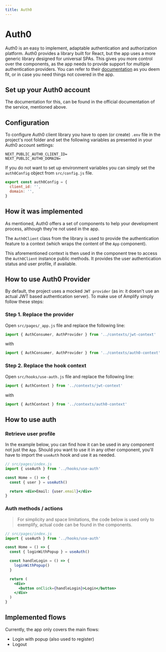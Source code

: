 ```yaml
---
title: Auth0
---
```


# Auth0

Auth0 is an easy to implement, adaptable authentication and authorization platform. Auth0 provides a
library built for React, but the app uses a more generic library designed for universal SPAs. This
gives you more control over the components, as the app needs to provide support for multiple
authentication providers. You can refer to their [documentation](https://auth0.com/docs/)
as you deem fit, or in case you need things not covered in the app.

## Set up your Auth0 account

The documentation for this, can be found in the official documentation of the service, mentioned
above.

## Configuration

To configure Auth0 client library you have to open (or create) `.env` file in the project's root
folder and set the following variables as presented in your Auth0 account settings:

```shell
NEXT_PUBLIC_AUTH0_CLIENT_ID=
NEXT_PUBLIC_AUTH0_DOMAIN=
```

If you do not want to set up environment variables you can simply set the `auth0Config` object
from `src/config.js` file.

```js
export const auth0Config = {
  client_id: '',
  domain: '',
}
```

## How it was implemented

As mentioned, Auth0 offers a set of components to help your development process, although they're
not used in the app.

The `Auth0Client` class from the library is used to provide the authentication feature to a
context (which wraps the content of the `App` component).

This aforementioned context is then used in the component tree to access the `Auth0Client` instance
public methods. It provides the user authentication status and user profile, if available.

## How to use Auth0 Provider

By default, the project uses a mocked `JWT provider` (as in: it doesn't use an actual JWT based
authentication server). To make use of Amplify simply follow these steps:

### Step 1. Replace the provider

Open `src/pages/_app.js` file and replace the following line:

```js
import { AuthConsumer, AuthProvider } from '../contexts/jwt-context'
```

with

```js
import { AuthConsumer, AuthProvider } from '../contexts/auth0-context'
```

### Step 2. Replace the hook context

Open `src/hooks/use-auth.js` file and replace the following line:

```js
import { AuthContext } from '../contexts/jwt-context'
```

with

```js
import { AuthContext } from '../contexts/auth0-context'
```

## How to use auth

### Retrieve user profile

In the example below, you can find how it can be used in any component not just the `App`. Should
you want to use it in any other component, you'll have to import the `useAuth` hook and use it as
needed.

```jsx
// src/pages/index.js
import { useAuth } from '../hooks/use-auth'

const Home = () => {
  const { user } = useAuth()

  return <div>Email: {user.email}</div>
}
```

### Auth methods / actions

> For simplicity and space limitations, the code below is used only to exemplify, actual code can be found in the components.

```jsx
// src/pages/index.js
import { useAuth } from '../hooks/use-auth'

const Home = () => {
  const { loginWithPopup } = useAuth()

  const handleLogin = () => {
    loginWithPopup()
  }

  return (
    <div>
      <button onClick={handleLogin}>Login</button>
    </div>
  )
}
```

## Implemented flows

Currently, the app only covers the main flows:

- Login with popup (also used to register)
- Logout
